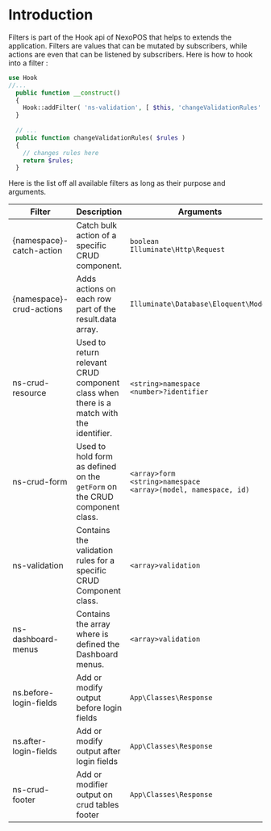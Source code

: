 # Introduction
Filters is part of the Hook api of NexoPOS that helps to extends the application. 
Filters are values that can be mutated by subscribers, while actions are even that can be listened by subscribers. Here is how to hook into a filter : 
```php
use Hook
//...
  public function __construct()
  {
    Hook::addFilter( 'ns-validation', [ $this, 'changeValidationRules' ]);
  }
  
  // ...
  public function changeValidationRules( $rules )
  {
    // changes rules here
    return $rules;
  }
```

Here is the list off all available filters as long as their purpose and arguments.

| Filter                   | Description         | Arguments  | Version     | Status |
| ------------------------ | ------------------- | ---------- | ----------- | ------ |
| {namespace}-catch-action | Catch bulk action of a specific CRUD component. | `boolean`<br>`Illuminate\Http\Request`| 4.0-beta-1 | Valid |
| {namespace}-crud-actions | Adds actions on each row part of the result.data array. | `Illuminate\Database\Eloquent\Model`| 4.0-beta-1 | Valid |
| ns-crud-resource         | Used to return relevant CRUD component class when there is a match with the identifier. | `<string>namespace`<br>`<number>?identifier` | 4.0-beta-1 | Valid |
| ns-crud-form             | Used to hold form as defined on the `getForm` on the CRUD component class. | `<array>form`<br> `<string>namespace`<br> `<array>(model, namespace, id)`| 4.0-beta-1 | Valid |
| ns-validation            | Contains the validation rules for a specific CRUD Component class.      | `<array>validation`| 4.0-beta-1 | Valid |
| ns-dashboard-menus       | Contains the array where is defined the Dashboard menus.                | `<array>validation`| 4.0-beta-1 | Valid |
|ns.before-login-fields    | Add or modify output before login fields | `App\Classes\Response`   | 4.0-beta-1 | Valid    |
|ns.after-login-fields     | Add or modify output after login fields  | `App\Classes\Response`   | 4.0-beta-1 | Valid    |
|ns-crud-footer     | Add or modifier output on crud tables footer | `App\Classes\Response`   | 4.0-beta-1 | Valid    |
